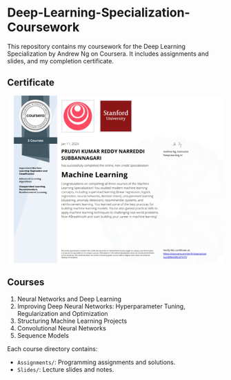 # Deep-Learning-Specialization-Coursework

This repository contains my coursework for the Deep Learning Specialization by Andrew Ng on Coursera. It includes assignments and slides, and my completion certificate.

## Certificate

![Certificate](Certificate/Coursera%20BRW498U6TA7Q_page-0001.jpg)

## Courses

1. Neural Networks and Deep Learning
2. Improving Deep Neural Networks: Hyperparameter Tuning, Regularization and Optimization
3. Structuring Machine Learning Projects
4. Convolutional Neural Networks
5. Sequence Models


Each course directory contains:
- `Assignments/`: Programming assignments and solutions.
- `Slides/`: Lecture slides and notes.
